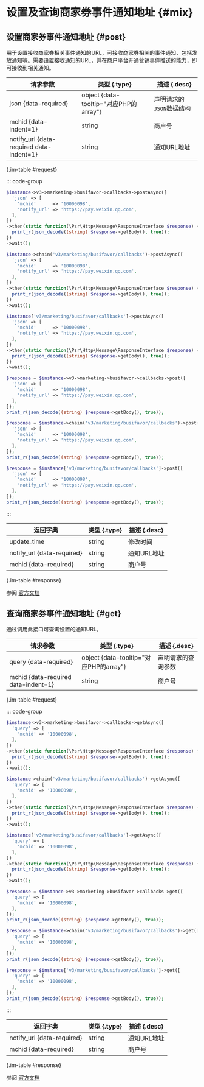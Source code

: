 # 设置及查询商家券事件通知地址 {#mix}

## 设置商家券事件通知地址 {#post}

用于设置接收商家券相关事件通知的URL，可接收商家券相关的事件通知、包括发放通知等。需要设置接收通知的URL，并在商户平台开通营销事件推送的能力，即可接收到相关通知。

| 请求参数 | 类型 {.type} | 描述 {.desc}
| --- | --- | ---
| json {data-required} | object {data-tooltip="对应PHP的array"} | 声明请求的`JSON`数据结构
| mchid {data-indent=1} | string | 商户号
| notify_url {data-required data-indent=1} | string | 通知URL地址

{.im-table #request}

::: code-group

```php [异步纯链式]
$instance->v3->marketing->busifavor->callbacks->postAsync([
  'json' => [
    'mchid'      => '10000098',
    'notify_url' => 'https://pay.weixin.qq.com',
  ],
])
->then(static function(\Psr\Http\Message\ResponseInterface $response) {
  print_r(json_decode((string) $response->getBody(), true));
})
->wait();
```

```php [异步声明式]
$instance->chain('v3/marketing/busifavor/callbacks')->postAsync([
  'json' => [
    'mchid'      => '10000098',
    'notify_url' => 'https://pay.weixin.qq.com',
  ],
])
->then(static function(\Psr\Http\Message\ResponseInterface $response) {
  print_r(json_decode((string) $response->getBody(), true));
})
->wait();
```

```php [异步属性式]
$instance['v3/marketing/busifavor/callbacks']->postAsync([
  'json' => [
    'mchid'      => '10000098',
    'notify_url' => 'https://pay.weixin.qq.com',
  ],
])
->then(static function(\Psr\Http\Message\ResponseInterface $response) {
  print_r(json_decode((string) $response->getBody(), true));
})
->wait();
```

```php [同步纯链式]
$response = $instance->v3->marketing->busifavor->callbacks->post([
  'json' => [
    'mchid'      => '10000098',
    'notify_url' => 'https://pay.weixin.qq.com',
  ],
]);
print_r(json_decode((string) $response->getBody(), true));
```

```php [同步声明式]
$response = $instance->chain('v3/marketing/busifavor/callbacks')->post([
  'json' => [
    'mchid'      => '10000098',
    'notify_url' => 'https://pay.weixin.qq.com',
  ],
]);
print_r(json_decode((string) $response->getBody(), true));
```

```php [同步属性式]
$response = $instance['v3/marketing/busifavor/callbacks']->post([
  'json' => [
    'mchid'      => '10000098',
    'notify_url' => 'https://pay.weixin.qq.com',
  ],
]);
print_r(json_decode((string) $response->getBody(), true));
```

:::

| 返回字典 | 类型 {.type} | 描述 {.desc}
| --- | --- | ---
| update_time | string | 修改时间
| notify_url {data-required} | string | 通知URL地址
| mchid {data-required} | string | 商户号

{.im-table #response}

参阅 [官方文档](https://pay.weixin.qq.com/wiki/doc/apiv3/apis/chapter9_2_7.shtml)

## 查询商家券事件通知地址 {#get}

通过调用此接口可查询设置的通知URL。

| 请求参数 | 类型 {.type} | 描述 {.desc}
| --- | --- | ---
| query {data-required} | object {data-tooltip="对应PHP的array"} | 声明请求的查询参数
| mchid {data-required data-indent=1} | string | 商户号

{.im-table #request}

::: code-group

```php [异步纯链式]
$instance->v3->marketing->busifavor->callbacks->getAsync([
  'query' => [
    'mchid' => '10000098',
  ],
])
->then(static function(\Psr\Http\Message\ResponseInterface $response) {
  print_r(json_decode((string) $response->getBody(), true));
})
->wait();
```

```php [异步声明式]
$instance->chain('v3/marketing/busifavor/callbacks')->getAsync([
  'query' => [
    'mchid' => '10000098',
  ],
])
->then(static function(\Psr\Http\Message\ResponseInterface $response) {
  print_r(json_decode((string) $response->getBody(), true));
})
->wait();
```

```php [异步属性式]
$instance['v3/marketing/busifavor/callbacks']->getAsync([
  'query' => [
    'mchid' => '10000098',
  ],
])
->then(static function(\Psr\Http\Message\ResponseInterface $response) {
  print_r(json_decode((string) $response->getBody(), true));
})
->wait();
```

```php [同步纯链式]
$response = $instance->v3->marketing->busifavor->callbacks->get([
  'query' => [
    'mchid' => '10000098',
  ],
]);
print_r(json_decode((string) $response->getBody(), true));
```

```php [同步声明式]
$response = $instance->chain('v3/marketing/busifavor/callbacks')->get([
  'query' => [
    'mchid' => '10000098',
  ],
]);
print_r(json_decode((string) $response->getBody(), true));
```

```php [同步属性式]
$response = $instance['v3/marketing/busifavor/callbacks']->get([
  'query' => [
    'mchid' => '10000098',
  ],
]);
print_r(json_decode((string) $response->getBody(), true));
```

:::

| 返回字典 | 类型 {.type} | 描述 {.desc}
| --- | --- | ---
| notify_url {data-required} | string | 通知URL地址
| mchid {data-required} | string | 商户号

{.im-table #response}

参阅 [官方文档](https://pay.weixin.qq.com/doc/v3/partner/4012465557)
